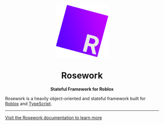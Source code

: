 <p align="center">
    <a href="">
      <img
        alt="ROSEWORK"
        width="175"
        src="./res/img/rosework-logo.svg?sanitize=true"
      />
    </a>
</p>

<h1 align="center">Rosework</h1>
<p align="center">
  <b>Stateful Framework for Roblox</b>
</p>

Rosework is a heavily object-oriented and stateful framework built for [Roblox](https://developer.roblox.com/) and [TypeScript](https://www.typescriptlang.org/).

-----

[Visit the Rosework documentation to learn more](https://rbx-rosework.github.io/docs)